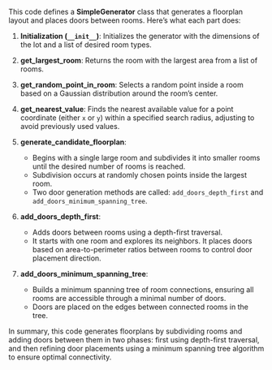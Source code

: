 This code defines a **SimpleGenerator** class that generates a floorplan layout and places doors between rooms. Here’s what each part does:

1. **Initialization (`__init__`)**: Initializes the generator with the dimensions of the lot and a list of desired room types.

2. **get_largest_room**: Returns the room with the largest area from a list of rooms.

3. **get_random_point_in_room**: Selects a random point inside a room based on a Gaussian distribution around the room’s center.

4. **get_nearest_value**: Finds the nearest available value for a point coordinate (either `x` or `y`) within a specified search radius, adjusting to avoid previously used values.

5. **generate_candidate_floorplan**: 
   - Begins with a single large room and subdivides it into smaller rooms until the desired number of rooms is reached.
   - Subdivision occurs at randomly chosen points inside the largest room.
   - Two door generation methods are called: `add_doors_depth_first` and `add_doors_minimum_spanning_tree`.

6. **add_doors_depth_first**: 
   - Adds doors between rooms using a depth-first traversal.
   - It starts with one room and explores its neighbors. It places doors based on area-to-perimeter ratios between rooms to control door placement direction.

7. **add_doors_minimum_spanning_tree**: 
   - Builds a minimum spanning tree of room connections, ensuring all rooms are accessible through a minimal number of doors.
   - Doors are placed on the edges between connected rooms in the tree.

In summary, this code generates floorplans by subdividing rooms and adding doors between them in two phases: first using depth-first traversal, and then refining door placements using a minimum spanning tree algorithm to ensure optimal connectivity.
